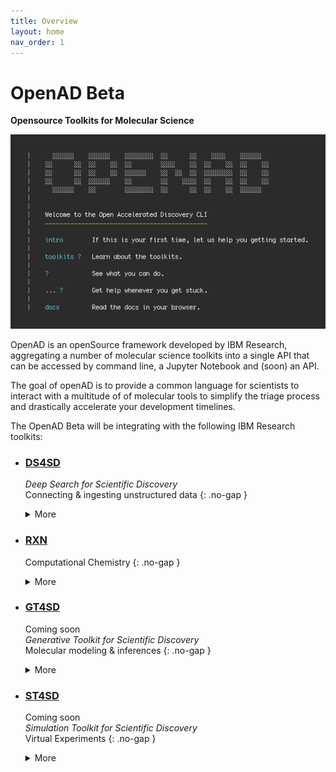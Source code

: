 ```yaml
---
title: Overview
layout: home
nav_order: 1
---
```


# OpenAD Beta

**Opensource Toolkits for Molecular Science**

![Landing](assets/screenshot-landing.png)

OpenAD is an openSource framework developed by IBM Research, aggregating a number of molecular science toolkits into a single API that can be accessed by command line, a Jupyter Notebook and (soon) an API.

The goal of openAD is to provide a common language for scientists to interact with a multitude of of molecular tools to simplify the triage process and drastically accelerate your development timelines.

The OpenAD Beta will be integrating with the following IBM Research toolkits:

-   ### [DS4SD](https://ds4sd.github.io/)

    _Deep Search for Scientific Discovery_<br>
    Connecting & ingesting unstructured data
    {: .no-gap }
    <details markdown="block">
    <summary>More</summary>
    <div>
        <p>The Deep Search toolkit uses AI to convert unstructured PDF documents into structured JSON files and enables you to automate knowledge extraction.</p>
        <p>You can use it for both public and proprietary documents.</p>
    </div>
    </details>

-   ### [RXN](https://rxn.res.ibm.com/)

    Computational Chemistry
    {: .no-gap }
    <details markdown="block">
    <summary>More</summary>
    <div>
        <p>The Reaction toolkit uses AI to predict chemical reactions, retrosynthesis pathways and experimental procedures.</p>
        <p>You can train AI models to build intelligence in your specific chemistry domain, and scale your analysis and model training while securing your data using features of the Discovery Platform.</p>
    </div>
    </details>

-   ### [GT4SD](https://github.com/GT4SD/gt4sd-core)

    <span class="mini-label">Coming soon</span><br>
    _Generative Toolkit for Scientific Discovery_<br>
    Molecular modeling & inferences
    {: .no-gap }
    <details markdown="block">
    <summary>More</summary>
    <div>
        The Generative Toolkit accelerates hypothesis generation in the scientific discovery process. It provides a library for making state-of-the-art generative AI models easier to use.
    </div>
    </details>

-   ### [ST4SD](https://st4sd.github.io/overview/)

    <span class="mini-label">Coming soon</span><br>
    _Simulation Toolkit for Scientific Discovery_<br>
    Virtual Experiments
    {: .no-gap }
    <details markdown="block">
    <summary>More</summary>
    <div>
        <p>The Simulation Toolkit simplifies the development, execution and dissemination of virtual experiments.</p>
        <p>A virtual experiment is an application workflow which measures one or more characteristics of one or more input systems. It is the computational analog of a lab experiment.</p>
    </div>
    </details>
